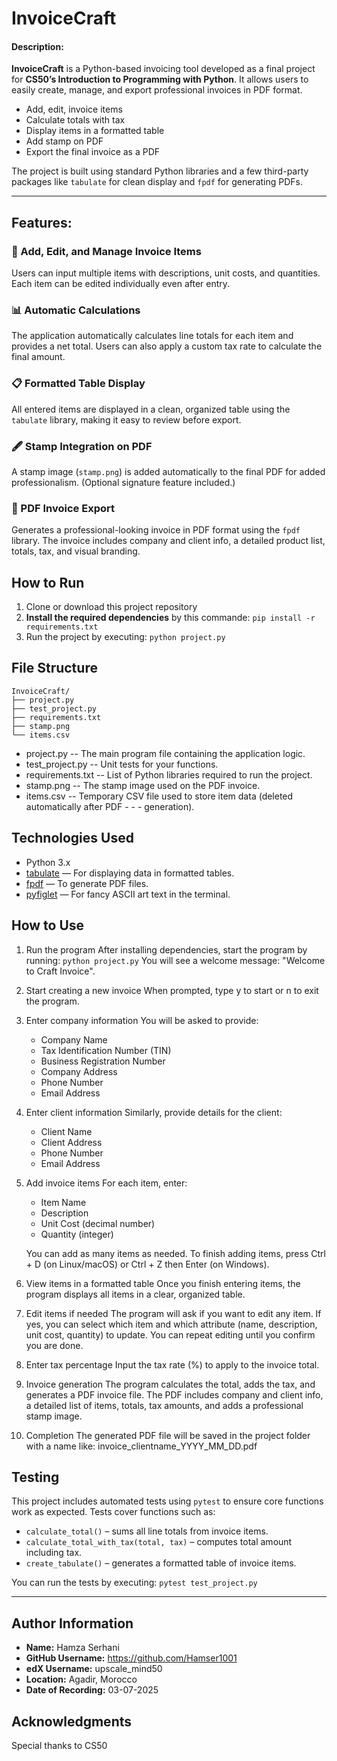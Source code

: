 # InvoiceCraft


#### Description:
**InvoiceCraft** is a Python-based invoicing tool developed as a final project for **CS50’s Introduction to Programming with Python**. It allows users to easily create, manage, and export professional invoices in PDF format.

- Add, edit, invoice items
- Calculate totals with tax
- Display items in a formatted table
- Add stamp on PDF
- Export the final invoice as a PDF

The project is built using standard Python libraries and a few third-party packages like `tabulate` for clean display and `fpdf` for generating PDFs.

---

## Features:

### 🔧 Add, Edit, and Manage Invoice Items

Users can input multiple items with descriptions, unit costs, and quantities.
Each item can be edited individually even after entry.

### 📊 Automatic Calculations

The application automatically calculates line totals for each item and provides a net total.
Users can also apply a custom tax rate to calculate the final amount.

### 📋 Formatted Table Display
All entered items are displayed in a clean, organized table using the `tabulate` library,
making it easy to review before export.

### 🖋️ Stamp Integration on PDF

A stamp image (`stamp.png`) is added automatically to the final PDF for added professionalism.
(Optional signature feature included.)

### 📄 PDF Invoice Export

Generates a professional-looking invoice in PDF format using the `fpdf` library.
The invoice includes company and client info, a detailed product list, totals, tax, and visual branding.


## How to Run

1. Clone or download this project repository
2. **Install the required dependencies** by this commande: `pip install -r requirements.txt`
3. Run the project by executing: `python project.py`


## File Structure

```
InvoiceCraft/
├── project.py
├── test_project.py
├── requirements.txt
├── stamp.png
└── items.csv
```


- project.py -- The main program file containing the application logic.
- test_project.py -- Unit tests for your functions.
- requirements.txt -- List of Python libraries required to run the project.
- stamp.png -- The stamp image used on the PDF invoice.
- items.csv -- Temporary CSV file used to store item data (deleted automatically after PDF  - - - generation).


## Technologies Used

- Python 3.x
- [tabulate](https://pypi.org/project/tabulate/) — For displaying data in formatted tables.
- [fpdf](https://pyfpdf.github.io/fpdf2/) — To generate PDF files.
- [pyfiglet](https://pypi.org/project/pyfiglet/) — For fancy ASCII art text in the terminal.


## How to Use

1. Run the program
   After installing dependencies, start the program by running:
   `python project.py`
   You will see a welcome message: "Welcome to Craft Invoice".

2. Start creating a new invoice
   When prompted, type y to start or n to exit the program.

3. Enter company information
   You will be asked to provide:
   - Company Name
   - Tax Identification Number (TIN)
   - Business Registration Number
   - Company Address
   - Phone Number
   - Email Address

4. Enter client information
   Similarly, provide details for the client:
   - Client Name
   - Client Address
   - Phone Number
   - Email Address

5. Add invoice items
   For each item, enter:
   - Item Name
   - Description
   - Unit Cost (decimal number)
   - Quantity (integer)

   You can add as many items as needed. To finish adding items, press Ctrl + D (on Linux/macOS) or Ctrl + Z then Enter (on Windows).

6. View items in a formatted table
   Once you finish entering items, the program displays all items in a clear, organized table.

7. Edit items if needed
   The program will ask if you want to edit any item. If yes, you can select which item and which attribute (name, description, unit cost, quantity) to update.
   You can repeat editing until you confirm you are done.

8. Enter tax percentage
   Input the tax rate (%) to apply to the invoice total.

9. Invoice generation
   The program calculates the total, adds the tax, and generates a PDF invoice file.
   The PDF includes company and client info, a detailed list of items, totals, tax amounts, and adds a professional stamp image.

10. Completion
    The generated PDF file will be saved in the project folder with a name like:
    invoice_clientname_YYYY_MM_DD.pdf



## Testing

This project includes automated tests using `pytest` to ensure core functions work as expected.
Tests cover functions such as:

- `calculate_total()` – sums all line totals from invoice items.
- `calculate_total_with_tax(total, tax)` – computes total amount including tax.
- `create_tabulate()` – generates a formatted table of invoice items.

You can run the tests by executing: `pytest test_project.py`


---

## Author Information

- **Name:** Hamza Serhani
- **GitHub Username:** https://github.com/Hamser1001
- **edX Username:** upscale_mind50
- **Location:** Agadir, Morocco
- **Date of Recording:** 03-07-2025

## Acknowledgments
Special thanks to CS50
